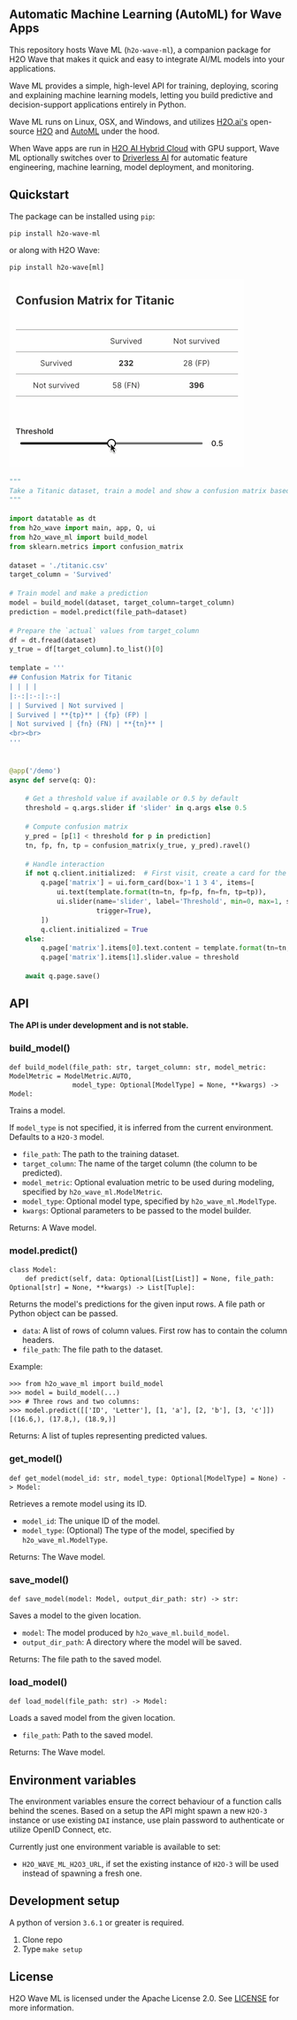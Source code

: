 ## Automatic Machine Learning (AutoML) for Wave Apps

This repository hosts Wave ML (`h2o-wave-ml`), a companion package for H2O Wave that makes it quick and easy to integrate AI/ML models into your applications.

Wave ML provides a simple, high-level API for training, deploying, scoring and explaining machine learning models, letting you build predictive and decision-support applications entirely in Python.

Wave ML runs on Linux, OSX, and Windows, and utilizes [H2O.ai's](https://h2o.ai) open-source [H2O](https://github.com/h2oai/h2o-3) and [AutoML](https://docs.h2o.ai/h2o/latest-stable/h2o-docs/automl.html) under the hood.

When Wave apps are run in [H2O AI Hybrid Cloud](https://www.h2o.ai/hybrid-cloud/) with GPU support, Wave ML optionally switches over to [Driverless AI](https://www.h2o.ai/products/h2o-driverless-ai/) for automatic feature engineering, machine learning, model deployment, and monitoring.

## Quickstart

The package can be installed using `pip`:

```shell script
pip install h2o-wave-ml
```

or along with H2O Wave:

```shell script
pip install h2o-wave[ml]
```

<kbd><img src="assets/cm.gif" alt="confusion matrix"></kbd>

```python
"""
Take a Titanic dataset, train a model and show a confusion matrix based on that model.
"""

import datatable as dt
from h2o_wave import main, app, Q, ui
from h2o_wave_ml import build_model
from sklearn.metrics import confusion_matrix

dataset = './titanic.csv'
target_column = 'Survived'

# Train model and make a prediction
model = build_model(dataset, target_column=target_column)
prediction = model.predict(file_path=dataset)

# Prepare the `actual` values from target_column
df = dt.fread(dataset)
y_true = df[target_column].to_list()[0]

template = '''
## Confusion Matrix for Titanic
| | | |
|:-:|:-:|:-:|
| | Survived | Not survived |
| Survived | **{tp}** | {fp} (FP) |
| Not survived | {fn} (FN) | **{tn}** |
<br><br>
'''


@app('/demo')
async def serve(q: Q):

    # Get a threshold value if available or 0.5 by default
    threshold = q.args.slider if 'slider' in q.args else 0.5

    # Compute confusion matrix
    y_pred = [p[1] < threshold for p in prediction]
    tn, fp, fn, tp = confusion_matrix(y_true, y_pred).ravel()

    # Handle interaction
    if not q.client.initialized:  # First visit, create a card for the matrix
        q.page['matrix'] = ui.form_card(box='1 1 3 4', items=[
            ui.text(template.format(tn=tn, fp=fp, fn=fn, tp=tp)),
            ui.slider(name='slider', label='Threshold', min=0, max=1, step=0.01, value=0.5,
                      trigger=True),
        ])
        q.client.initialized = True
    else:
        q.page['matrix'].items[0].text.content = template.format(tn=tn, fp=fp, fn=fn, tp=tp)
        q.page['matrix'].items[1].slider.value = threshold

    await q.page.save()
```

## API

**The API is under development and is not stable.**

### build_model()

```python3
def build_model(file_path: str, target_column: str, model_metric: ModelMetric = ModelMetric.AUTO,
                model_type: Optional[ModelType] = None, **kwargs) -> Model:
```

Trains a model.

If `model_type` is not specified, it is inferred from the current environment. Defaults to a `H2O-3` model.

- `file_path`: The path to the training dataset.
- `target_column`: The name of the target column (the column to be predicted).
- `model_metric`: Optional evaluation metric to be used during modeling, specified by `h2o_wave_ml.ModelMetric`.
- `model_type`: Optional model type, specified by `h2o_wave_ml.ModelType`.
- `kwargs`: Optional parameters to be passed to the model builder.

Returns:
    A Wave model.
    
    
### model.predict()
```python3
class Model:
    def predict(self, data: Optional[List[List]] = None, file_path: Optional[str] = None, **kwargs) -> List[Tuple]:
```

Returns the model's predictions for the given input rows. A file path or Python object can be passed.

- `data`: A list of rows of column values. First row has to contain the column headers.
- `file_path`: The file path to the dataset.

Example:
```python3
>>> from h2o_wave_ml import build_model
>>> model = build_model(...)
>>> # Three rows and two columns:
>>> model.predict([['ID', 'Letter'], [1, 'a'], [2, 'b'], [3, 'c']])
[(16.6,), (17.8,), (18.9,)]
```

Returns:
    A list of tuples representing predicted values.

### get_model()

```python3
def get_model(model_id: str, model_type: Optional[ModelType] = None) -> Model:
```

Retrieves a remote model using its ID.

- `model_id`: The unique ID of the model.
- `model_type`: (Optional) The type of the model, specified by `h2o_wave_ml.ModelType`.

Returns:
    The Wave model.

### save_model()

```python3
def save_model(model: Model, output_dir_path: str) -> str:
```

Saves a model to the given location.

- `model`: The model produced by `h2o_wave_ml.build_model`.
- `output_dir_path`: A directory where the model will be saved.

Returns:
    The file path to the saved model.

### load_model()

```python3
def load_model(file_path: str) -> Model:
```

Loads a saved model from the given location.

- `file_path`: Path to the saved model.

Returns:
    The Wave model.

## Environment variables

The environment variables ensure the correct behaviour of a function calls behind the scenes. Based on a setup the API might spawn a new `H2O-3` instance or use existing `DAI` instance, use plain password to authenticate or utilize OpenID Connect, etc.

Currently just one environment variable is available to set:

- `H2O_WAVE_ML_H2O3_URL`, if set the existing instance of `H2O-3` will be used instead of spawning a fresh one.

## Development setup 

A python of version `3.6.1` or greater is required.

1. Clone repo
2. Type `make setup`

## License

H2O Wave ML is licensed under the Apache License 2.0. See [LICENSE](LICENSE) for more information.
